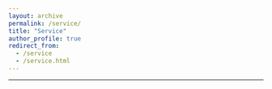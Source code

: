 ```yaml
---
layout: archive
permalink: /service/
title: "Service"
author_profile: true
redirect_from: 
  - /service
  - /service.html
---
```


------

